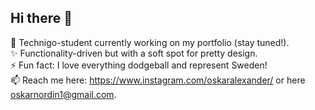 ## Hi there 👋

<!--
**oskarnordin/oskarnordin** is a ✨ _special_ ✨ repository because its `README.md` (this file) appears on your GitHub profile.

Here are some ideas to get you started:

- 🔭 I’m currently working on ...
- 🌱 I’m currently learning ...
- 👯 I’m looking to collaborate on ...
- 🤔 I’m looking for help with ...
- 💬 Ask me about ...
- 📫 How to reach me: ...
- 😄 Pronouns: ...
- ⚡ Fun fact: ...
-->

🌱 Technigo-student currently working on my portfolio (stay tuned!).<br>
✨ Functionality-driven but with a soft spot for pretty design.<br>
⚡ Fun fact: I love everything dodgeball and represent Sweden!<br>
📫 Reach me here: https://www.instagram.com/oskaralexander/ or here oskarnordin1@gmail.com.
